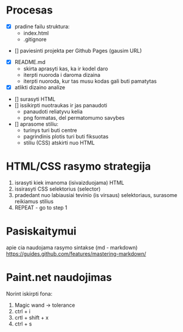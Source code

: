 # Procesas

- [X] pradine failu struktura:
  - index.html
  - .gitignore
- [] paviesinti projekta per Github Pages (gausim URL)
- [X] README.md
  - skirta aprasyti kas, ka ir kodel daro
  - iterpti nuoroda i daroma dizaina
  - iterpti nuoroda, kur tas musu kodas gali buti pamatytas
- [X] atlikti dizaino analize
- [] surasyti HTML
- [] issikirpti nuotraukas ir jas panaudoti
  - panaudoti reliatyvu kelia
  - png formatas, del permatomumo savybes
- [] aprasome stiliu:
  - turinys turi buti centre
  - pagrindinis plotis turi buti fiksuotas
  - stiliu (CSS) atskirti nuo HTML

# HTML/CSS rasymo strategija

1. israsyti kiek imanoma (isivaizduojama) HTML
2. issirasyti CSS selektorius (selector)
3. pradedant nuo labiausiai tevinio (is virsaus) selektoriaus, surasome reikiamus stilius
4. REPEAT - go to step 1

# Pasiskaitymui

apie cia naudojama rasymo sintakse (md - markdown)
https://guides.github.com/features/mastering-markdown/

# Paint.net naudojimas

Norint iskirpti fona:

1. Magic wand -> tolerance
2. ctrl + i
3. crtl + shift + x
4. ctrl + s